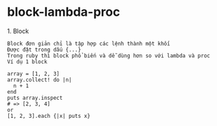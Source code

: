 # block-lambda-proc
</b>1. Block

    Block đơn giản chỉ là tập hợp các lệnh thành một khối
    Được đặt trong dấu {...}
    Trong ruby thì block phổ biến và dễ dùng hơn so với lambda và proc
    Ví dụ 1 block
```
array = [1, 2, 3]
array.collect! do |n|
  n + 1
end
puts array.inspect
# => [2, 3, 4]
or 
[1, 2, 3].each {|x| puts x}
```
